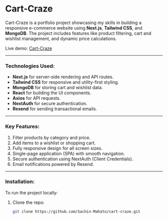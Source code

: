 # Cart-Craze

Cart-Craze is a portfolio project showcasing my skills in building a responsive e-commerce website using **Next.js**, **Tailwind CSS**, and **MongoDB**. The project includes features like product filtering, cart and wishlist management, and dynamic price calculations.

Live demo: [Cart-Craze](https://cart-craze-lake.vercel.app)

---

### Technologies Used:

-   **Next.js** for server-side rendering and API routes.
-   **Tailwind CSS** for responsive and utility-first styling.
-   **MongoDB** for storing cart and wishlist data.
-   **React** for building the UI components.
-   **Axios** for API requests.
-   **NextAuth** for secure authentication.
-   **Resend** for sending transactional emails.

---

### Key Features:

1. Filter products by category and price.
2. Add items to a wishlist or shopping cart.
3. Fully responsive design for all screen sizes.
4. Single-page application (SPA) with smooth navigation.
5. Secure authentication using NextAuth (Client Credentials).
6. Email notifications powered by Resend.

---

### Installation:

To run the project locally:

1. Clone the repo:
    ```bash
    git clone https://github.com/Sachin-Mahato/cart-craze.git
    ```
